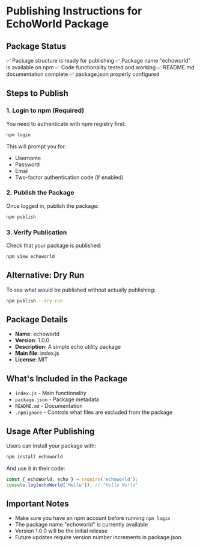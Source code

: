 # Publishing Instructions for EchoWorld Package

## Package Status
✅ Package structure is ready for publishing
✅ Package name "echoworld" is available on npm
✅ Code functionality tested and working
✅ README.md documentation complete
✅ package.json properly configured

## Steps to Publish

### 1. Login to npm (Required)
You need to authenticate with npm registry first:

```bash
npm login
```

This will prompt you for:
- Username
- Password  
- Email
- Two-factor authentication code (if enabled)

### 2. Publish the Package
Once logged in, publish the package:

```bash
npm publish
```

### 3. Verify Publication
Check that your package is published:

```bash
npm view echoworld
```

## Alternative: Dry Run
To see what would be published without actually publishing:

```bash
npm publish --dry-run
```

## Package Details
- **Name**: echoworld
- **Version**: 1.0.0
- **Description**: A simple echo utility package
- **Main file**: index.js
- **License**: MIT

## What's Included in the Package
- `index.js` - Main functionality
- `package.json` - Package metadata
- `README.md` - Documentation
- `.npmignore` - Controls what files are excluded from the package

## Usage After Publishing
Users can install your package with:

```bash
npm install echoworld
```

And use it in their code:

```javascript
const { echoWorld, echo } = require('echoworld');
console.log(echoWorld('Hello')); // "Hello World"
```

## Important Notes
- Make sure you have an npm account before running `npm login`
- The package name "echoworld" is currently available
- Version 1.0.0 will be the initial release
- Future updates require version number increments in package.json